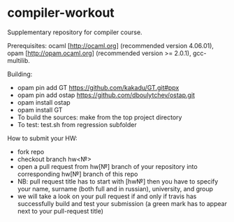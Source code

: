 # compiler-workout

Supplementary repository for compiler course.

Prerequisites: ocaml [http://ocaml.org] (recommended version 4.06.01), opam [http://opam.ocaml.org] (recommended version >= 2.0.1), gcc-multilib.


Building:

* opam pin add GT https://github.com/kakadu/GT.git#ppx
* opam pin add ostap https://github.com/dboulytchev/ostap.git
* opam install ostap
* opam install GT
* To build the sources: make from the top project directory
* To test: test.sh from regression subfolder

How to submit your HW:
* fork repo
* checkout branch hw<№>
* open a pull request from hw[№] branch of your repository into corresponding hw[№] branch of this repo
* NB: pull request title has to start with [hw№] then you have to specify your name, surname (both full and in russian), university, and group
* we will take a look on your pull request if and only if travis has successfully build and test your submission (a green mark has to appear next to your pull-request title)
